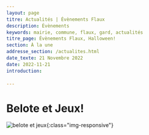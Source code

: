 ```yaml
---
layout: page
titre: Actualités | Évènements Flaux
description: Évènements
keywords: mairie, commune, flaux, gard, actualités
titre_page: Évènements Flaux, Halloween!
section: À la une
addresse_section: /actualites.html
date_texte: 21 Novembre 2022
date: 2022-11-21
introduction: 

---
```

# Belote et Jeux!

![belote et jeux](/assets/flyer/comitéfetes.belote.nov.2022.jpeg){:class="img-responsive"}
















